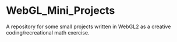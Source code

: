 # WebGL_Mini_Projects
A repository for some small projects written in WebGL2 as a creative coding/recreational math exercise.
